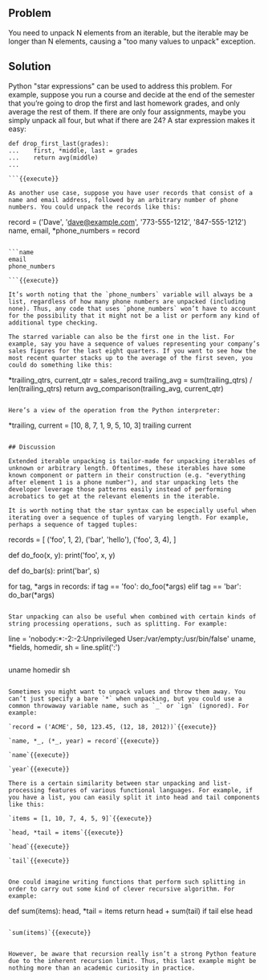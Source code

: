 ## Problem

You need to unpack N elements from an iterable, but the iterable may be longer than N elements, causing a "too many values to unpack" exception.

## Solution

Python "star expressions" can be used to address this problem. For example, suppose you run a course and decide at the end of the semester that you’re going to drop the first and last homework grades, and only average the rest of them. If there are only four assignments, maybe you simply unpack all four, but what if there are 24? A star expression makes it easy:

```
def drop_first_last(grades):
...    first, *middle, last = grades
...    return avg(middle)
...

```{{execute}}

As another use case, suppose you have user records that consist of a name and email address, followed by an arbitrary number of phone numbers. You could unpack the records like this:

```
record = ('Dave', 'dave@example.com', '773-555-1212', '847-555-1212')
name, email, *phone_numbers = record

```{{execute}}

```name
email
phone_numbers

```{{execute}}

It’s worth noting that the `phone_numbers` variable will always be a list, regardless of how many phone numbers are unpacked (including none). Thus, any code that uses `phone_numbers` won’t have to account for the possibility that it might not be a list or perform any kind of additional type checking.

The starred variable can also be the first one in the list. For example, say you have a sequence of values representing your company’s sales figures for the last eight quarters. If you want to see how the most recent quarter stacks up to the average of the first seven, you could do something like this:

```
*trailing_qtrs, current_qtr = sales_record
trailing_avg = sum(trailing_qtrs) / len(trailing_qtrs)
return avg_comparison(trailing_avg, current_qtr)

```{{execute}}

Here’s a view of the operation from the Python interpreter:

```
*trailing, current = [10, 8, 7, 1, 9, 5, 10, 3]
trailing
current

```{{execute}}

## Discussion

Extended iterable unpacking is tailor-made for unpacking iterables of unknown or arbitrary length. Oftentimes, these iterables have some known component or pattern in their construction (e.g. "everything after element 1 is a phone number"), and star unpacking lets the developer leverage those patterns easily instead of performing acrobatics to get at the relevant elements in the iterable.

It is worth noting that the star syntax can be especially useful when iterating over a sequence of tuples of varying length. For example, perhaps a sequence of tagged tuples:

```
records = [
     ('foo', 1, 2),
     ('bar', 'hello'),
     ('foo', 3, 4),
]

def do_foo(x, y):
    print('foo', x, y)

def do_bar(s):
    print('bar', s)

for tag, *args in records:
    if tag == 'foo':
        do_foo(*args)
    elif tag == 'bar':
        do_bar(*args)

```{{execute}}

Star unpacking can also be useful when combined with certain kinds of string processing operations, such as splitting. For example:

```
line = 'nobody:*:-2:-2:Unprivileged User:/var/empty:/usr/bin/false'
uname, *fields, homedir, sh = line.split(':')

```{{execute}}

```
uname
homedir
sh

```{{execute}}

Sometimes you might want to unpack values and throw them away. You can’t just specify a bare `*` when unpacking, but you could use a common throwaway variable name, such as `_` or `ign` (ignored). For example:

`record = ('ACME', 50, 123.45, (12, 18, 2012))`{{execute}}

`name, *_, (*_, year) = record`{{execute}}

`name`{{execute}}

`year`{{execute}}

There is a certain similarity between star unpacking and list-processing features of various functional languages. For example, if you have a list, you can easily split it into head and tail components like this:

`items = [1, 10, 7, 4, 5, 9]`{{execute}}

`head, *tail = items`{{execute}}

`head`{{execute}}

`tail`{{execute}}


One could imagine writing functions that perform such splitting in order to carry out some kind of clever recursive algorithm. For example:

```
def sum(items):
     head, *tail = items
     return head + sum(tail) if tail else head

```{{execute}}

`sum(items)`{{execute}}


However, be aware that recursion really isn’t a strong Python feature due to the inherent recursion limit. Thus, this last example might be nothing more than an academic curiosity in practice.